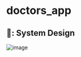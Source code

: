 # doctors_app

## 🎨: System Design
![image](https://github.com/user-attachments/assets/456501de-8e5a-463a-80c8-7bd72af55d06)


